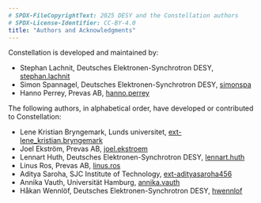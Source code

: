 ```yaml
---
# SPDX-FileCopyrightText: 2025 DESY and the Constellation authors
# SPDX-License-Identifier: CC-BY-4.0
title: "Authors and Acknowledgments"
---
```


Constellation is developed and maintained by:

* Stephan Lachnit, Deutsches Elektronen-Synchrotron DESY, [stephan.lachnit](https://gitlab.desy.de/stephan.lachnit)
* Simon Spannagel, Deutsches Elektronen-Synchrotron DESY, [simonspa](https://gitlab.desy.de/simonspa)
* Hanno Perrey, Prevas AB, [hanno.perrey](https://gitlab.desy.de/hanno.perrey)

The following authors, in alphabetical order, have developed or contributed to Constellation:

* Lene Kristian Bryngemark, Lunds universitet, [ext-lene_kristian.bryngemark](https://gitlab.desy.de/ext-lene_kristian.bryngemark)
* Joel Ekström, Prevas AB, [joel.ekstroem](https://gitlab.desy.de/joel.ekstroem)
* Lennart Huth, Deutsches Elektronen-Synchrotron DESY, [lennart.huth](https://gitlab.desy.de/lennart.huth)
* Linus Ros, Prevas AB, [linus.ros](https://gitlab.desy.de/linus.ros)
* Aditya Saroha, SJC Institute of Technology, [ext-adityasaroha456](https://gitlab.desy.de/ext-adityasaroha456)
* Annika Vauth, Universität Hamburg, [annika.vauth](https://gitlab.desy.de/annika.vauth)
* Håkan Wennlöf, Deutsches Elektronen-Synchrotron DESY, [hwennlof](https://gitlab.desy.de/hwennlof)
